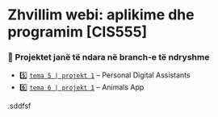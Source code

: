 # Zhvillim webi: aplikime dhe programim [CIS555]

### 📂 Projektet janë të ndara në branch-e të ndryshme
- 5️⃣ [`tema 5 | projekt 1`](https://github.com/sayjin93/ZhvillimWebi/tree/tema5) – Personal Digital Assistants
- 6️⃣ [`tema 6 | projekt 1`](https://github.com/sayjin93/ZhvillimWebi/tree/tema6) – Animals App

.sddfsf